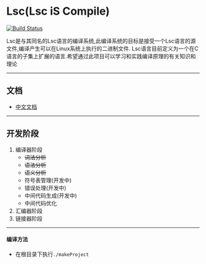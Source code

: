 Lsc(Lsc iS Compile)
==========================
[![Build Status](https://api.travis-ci.org/LiZeC123/LSC.svg?branch=master)](https://travis-ci.org/LiZeC123/LSC)

Lsc是与其同名的Lsc语言的编译系统,此编译系统的目标是接受一个Lsc语言的源文件,编译产生可以在Linux系统上执行的二进制文件.
Lsc语言目前定义为一个在C语言的子集上扩展的语言.希望通过此项目可以学习和实践编译原理的有关知识和理论

------------------------------------------------------------------------------------------------

文档
------------
- [中文文档](./doc/index.md)

------------------------------------------------------------------------------------------------

开发阶段
-------------------
1. 编译器阶段
	- ~~词法分析~~ 
	- ~~语法分析~~
	- ~~语义分析~~
	- 符号表管理(开发中)
	- 错误处理(开发中)
	- 中间代码生成(开发中)
	- 中间代码优化
2. 汇编器阶段
3. 链接器阶段


---------------------------------------------------------------------------------------------

#### 编译方法
- 在根目录下执行`./makeProject`